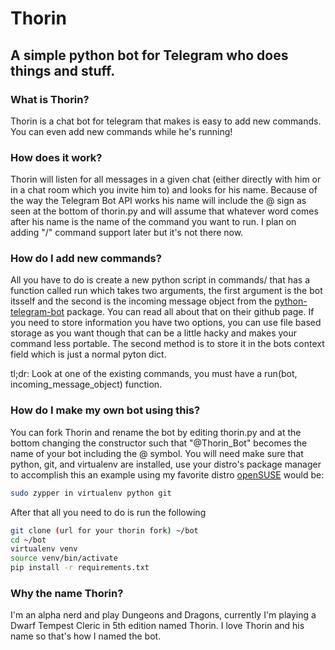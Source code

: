 # Thorin
## A simple python bot for Telegram who does things and stuff.

### What is Thorin?
Thorin is a chat bot for telegram that makes is easy to add new commands. You can even add new commands while he's running!

### How does it work?
Thorin will listen for all messages in a given chat (either directly with him or in a chat room which you invite him to) and looks for his name.
Because of the way the Telegram Bot API works his name will include the @ sign as seen at the bottom of thorin.py and will assume that whatever word
comes after his name is the name of the command you want to run. I plan on adding "/" command support later but it's not there now.

### How do I add new commands?
All you have to do is create a new python script in commands/ that has a function called run which takes two arguments, the first argument is the 
bot itsself and the second is the incoming message object from the [python-telegram-bot](https://github.com/python-telegram-bot/python-telegram-bot) 
package. You can read all about that on their github page. If you need to store information you have two options, you can use file based storage as 
you want though that can be a little hacky and makes your command less portable. The second method is to store it in the bots context field which 
is just a normal pyton dict.

tl;dr: Look at one of the existing commands, you must have a run(bot, incoming_message_object) function.

### How do I make my own bot using this?
You can fork Thorin and rename the bot by editing thorin.py and at the bottom changing the constructor such that "@Thorin_Bot"
becomes the name of your bot including the @ symbol. You will need make sure that python, git, and virtualenv are installed, use your
distro's package manager to accomplish this an example using my favorite distro [openSUSE](https://opensuse.org) would be:

```bash
sudo zypper in virtualenv python git
```

After that all you need to do is run the following

```bash
git clone (url for your thorin fork) ~/bot
cd ~/bot
virtualenv venv
source venv/bin/activate
pip install -r requirements.txt
```

### Why the name Thorin?
I'm an alpha nerd and play Dungeons and Dragons, currently I'm playing a Dwarf Tempest Cleric in 5th edition named Thorin. 
I love Thorin and his name so that's how I named the bot. 
